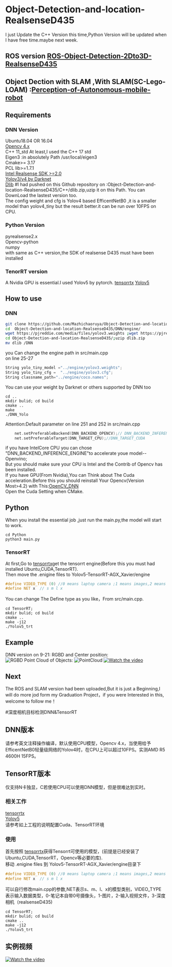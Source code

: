 # Object-Detection-and-location-RealsenseD435
I just Update the C++ Version this time,Python Version will be updated when I have free time.maybe next week.
## ROS version [ROS-Object-Detection-2Dto3D-RealsenseD435](https://github.com/Mazhichaoruya/ROS-Object-Detection-2Dto3D-RealsenseD435.git)
## Object Dection with SLAM ,With SLAM(SC-Lego-LOAM)  :[Perception-of-Autonomous-mobile-robot](https://github.com/Mazhichaoruya/Perception-of-Autonomous-mobile-robot)
## Requirements
### DNN Version
Ubuntu18.04 OR 16.04  
[Opencv 4.x](https://github.com/opencv/opencv.git)  
C++ 11_std At least,I used the C++ 17 std  
Eigen3 :in absolutely Path /usr/local/eigen3  
Cmake>= 3.17  
PCL lib>=1.7.1  
[Intel Realsense SDK >=2.0 ](https://github.com/IntelRealSense/librealsense.git)  
[Yolov3/v4 by Darknet](https://pjreddie.com/darknet/yolo/)    
[Dlib](http://dlib.net/) #I had pushed on this Github repository on :Object-Detection-and-location-RealsenseD435/C++/dlib.zip,uzip it on this Path.
You can DownLoad the lastest version too.  
The config weight and cfg is Yolov4 based EfficentNetB0 ,it is a smaller model than yolov4_tiny but the result better.it can be run over 10FPS on CPU.
### Python Version
pyrealsense2.x  
Opencv-python   
numpy  
with same as C++ version,the SDK of realsense D435 must have been installed
### TenorRT version 
A Nvidia GPU is essential.I used Yolov5 by pytorch.
[tensorrtx](https://github.com/wang-xinyu/tensorrtx)  [Yolov5](https://github.com/ultralytics/yolov5)  
## How to use
### DNN
```Bash
git clone https://github.com/Mazhichaoruya/Object-Detection-and-location-RealsenseD435.git
cd  Object-Detection-and-location-RealsenseD435/DNN/engine/
wget https://pjreddie.com/media/files/yolov3.weights ;wget https://pjreddie.com/media/files/yolov3-tiny.weights
cd Object-Detection-and-location-RealsenseD435/;uzip dlib.zip  
mv dlib /DNN
```
you Can change the engine path in src/main.cpp   
on line 25-27
```cpp
String yolo_tiny_model ="../engine/yolov3.weights";
String yolo_tiny_cfg =  "../engine/yolov3.cfg";
String classname_path="../engine/coco.names";
``` 
You can use your weight by Darknet or others supported by DNN too   
```
cd ..
mkdir bulid; cd build
cmake ..
make
./DNN_Yolo
```
Attention:Default parameter on line 251 and 252 in src/main.cpp   
```cpp
    net.setPreferableBackend(DNN_BACKEND_OPENCV);// DNN_BACKEND_INFERENCE_ENGINE DNN_BACKEND_CUDA
    net.setPreferableTarget(DNN_TARGET_CPU);//DNN_TARGET_CUDA
```
if you have IntelCore CPU you can chose "DNN_BACKEND_INFERENCE_ENGINE"to accelerate youe model--Openvino;<br>
But you should make sure your CPU is Intel and the Contrib of Opencv has been installed.  
If you have GPU(From Nvidia),You can Think about The Cuda acceleration.Before this you should reinstall Your Opencv(Version Most>4.2) with This:[OpenCV_DNN](https://medium.com/@sb.jaduniv/how-to-install-opencv-4-2-0-with-cuda-10-1-on-ubuntu-20-04-lts-focal-fossa-bdc034109df3)  
Open the Cuda Setting when CMake.
## Python
When you install the essential job ,just run the main.py,the model will start to work.
```
cd Python   
python3 main.py
```
### TensorRT
At first,Go to [tensorrtx](https://github.com/wang-xinyu/tensorrtx)get the tensorrt engine(Before this you must had installed Ubuntu,CUDA,TensorRT).  
Then move the .enigine files to Yolov5-TensorRT-AGX_Xavier/engine
```cpp
#define VIDEO_TYPE (0) //0 means laptop camera ;1 means images,2 means Videos,3 means RealsenseD435;
#define NET x  // s m l x
```
You can change The Define type as you like，From src/main.cpp.  
```
cd TensorRT;
mkdir bulid; cd build
cmake ..
make -j12
./Yolov5_trt
```
## Example
DNN version on 9-21:
RGBD and Center position:  
![RGBD](https://github.com/Mazhichaoruya/Object-Detection-and-location-RealsenseD435/blob/master/Gif/RGBD.gif)
Point Cloud of Objects: 
![PointCloud](https://github.com/Mazhichaoruya/Object-Detection-and-location-RealsenseD435/blob/master/Gif/PointCloud.gif) 
[![Watch the video](https://github.com/Mazhichaoruya/Object-Detection-and-location-RealsenseD435/blob/master/TensorRT/input/VOC/2007_000836.jpg)](https://www.youtube.com/watch?v=HPi-RQgEvA0)
## Next
The ROS and SLAM version had been uploaded,But it is just a Beginning,I will do more jod form my Graduation Project，if you were Interested in this, welcome to follow me！

#深度相机目标检测DNN&TensorRT
## DNN版本
请参考英文注释操作编译，默认使用CPU模型，Opencv 4.x，当使用给予EfficentNetB0轻量级网络的Yolov4时，在CPU上可以超过10FPS。实测AMD R5 4600H 15FPS。
## TensorRT版本
仅支持N卡独显，C若使用CPU可以使用DNN模型，但是很难达到实时。
### 相关工作
[tensorrtx](https://github.com/wang-xinyu/tensorrtx)  
[Yolov5](https://github.com/ultralytics/yolov5)  
请参考如上工程的说明配置Cuda、TensorRT环境
### 使用
首先按照 [tensorrtx](https://github.com/wang-xinyu/tensorrtx)获得Tensorrt可使用的模型，(前提是已经安装了 Ubuntu,CUDA,TensorRT，Opencv等必要的库).  
移动 .enigine files 到 Yolov5-TensorRT-AGX_Xavier/engine目录下
```cpp
#define VIDEO_TYPE (0) //0 means laptop camera ;1 means images,2 means Videos,3 means RealsenseD435;
#define NET x  // s m l x
```
可以自行修改main.cpp的参数,NET表示s、m、l、x的模型类别，VIDEO_TYPE 表示输入数据类型，0-笔记本自带0号摄像头，1-图片，2-输入视频文件，3-深度相机（realsenseD435)  

```
cd TensorRT;
mkdir bulid; cd build
cmake ..
make -j12
./Yolov5_trt
```
## 实例视频    
[![Watch the video](https://github.com/Mazhichaoruya/Object-Detection-and-location-RealsenseD435/blob/master/TensorRT/input/VOC/2007_000836.jpg)](https://www.bilibili.com/video/BV1PD4y197on)
